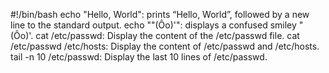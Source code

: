 #!/bin/bash
echo "Hello, World": prints “Hello, World”, followed by a new line to the standard output.
echo "\"(Ôo)'": displays a confused smiley "(Ôo)'.
cat /etc/passwd: Display the content of the /etc/passwd file.
cat /etc/passwd /etc/hosts: Display the content of /etc/passwd and /etc/hosts.
tail -n 10 /etc/passwd: Display the last 10 lines of /etc/passwd.
